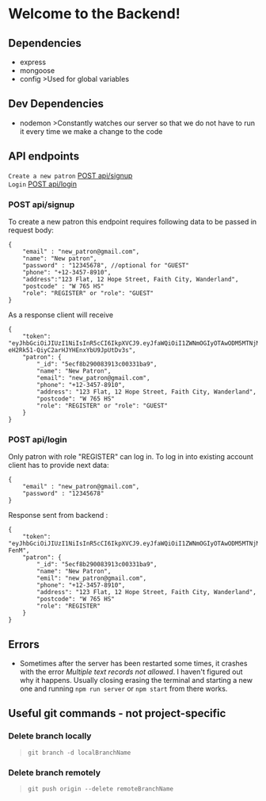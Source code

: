 # Welcome to the Backend!

## Dependencies

- express
- mongoose
- config >Used for global variables

## Dev Dependencies

- nodemon >Constantly watches our server so that we do not have to run it every time we make a change to the code

## API endpoints

`Create a new patron` [POST api/signup](###POST-api/signup) <br/>
`Login` [POST api/login](###POST-api/login) <br/>

### POST api/signup

To create a new patron this endpoint requires following data to be passed in request body:

```
{
	"email" : "new_patron@gmail.com",
	"name": "New patron",
	"password" : "12345678", //optional for "GUEST"
	"phone": "+12-3457-8910",
	"address":"123 Flat, 12 Hope Street, Faith City, Wanderland",
	"postcode" : "W 765 HS"
    "role": "REGISTER" or "role": "GUEST"
}
```

As a response client will receive

```
{
    "token": "eyJhbGciOiJIUzI1NiIsInR5cCI6IkpXVCJ9.eyJfaWQiOiI1ZWNmOGIyOTAwODM5MTNjMDAzMzFiYTkiLCJpYXQiOjE1OTA2NTk4ODF9.ljKOQ22y-eH2Rk51-QiyC2arHJYHEnxYbU9JpUtDv3s",
    "patron": {
        "_id": "5ecf8b290083913c00331ba9",
        "name": "New Patron",
        "email": "new_patron@gmail.com",
        "phone": "+12-3457-8910",
        "address": "123 Flat, 12 Hope Street, Faith City, Wanderland",
        "postcode": "W 765 HS"
        "role": "REGISTER" or "role": "GUEST"
    }
}
```

### POST api/login

Only patron with role "REGISTER" can log in.
To log in into existing account client has to provide next data:

```
{
	"email" : "new_patron@gmail.com",
	"password" : "12345678"
}
```

Response sent from backend :

```
{
    "token": "eyJhbGciOiJIUzI1NiIsInR5cCI6IkpXVCJ9.eyJfaWQiOiI1ZWNmOGIyOTAwODM5MTNjMDAzMzFiYTkiLCJpYXQiOjE1OTA2NjAwNjUsImV4cCI6MTU5MTUyNDA2NX0.AhIx6zi2Hj9Abkm4bNnrJIljntrOj4v16qmR1l-FenM",
    "patron": {
        "_id": "5ecf8b290083913c00331ba9",
        "name": "New Patron",
        "emil": "new_patron@gmail.com",
        "phone": "+12-3457-8910",
        "address": "123 Flat, 12 Hope Street, Faith City, Wanderland",
        "postcode": "W 765 HS"
        "role": "REGISTER"
    }
}
```

## Errors

- Sometimes after the server has been restarted some times, it crashes with the error _Multiple text records not allowed_. I haven't figured out why it happens. Usually closing erasing the terminal and starting a new one and running `npm run server` or `npm start` from there works.

## Useful git commands - not project-specific

### Delete branch locally

> `git branch -d localBranchName`

### Delete branch remotely

> `git push origin --delete remoteBranchName`

```

```
